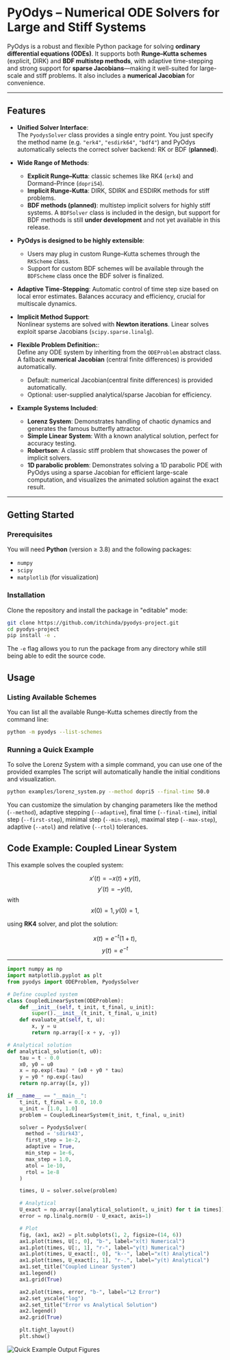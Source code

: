 # PyOdys – Numerical ODE Solvers for Large and Stiff Systems

PyOdys is a robust and flexible Python package for solving **ordinary differential equations (ODEs)**. 
It supports both **Runge–Kutta schemes** (explicit, DIRK) and **BDF multistep methods**, with adaptive time-stepping and strong support for **sparse Jacobians**—making it well-suited for large-scale and stiff problems. It also includes a **numerical Jacobian** for convenience.

---

## Features

- **Unified Solver Interface**:  
  The `PyodysSolver` class provides a single entry point. You just specify the method name (e.g. `"erk4"`, `"esdirk64"`, `"bdf4"`) and PyOdys automatically selects the correct solver backend: RK or BDF (**planned**).

- **Wide Range of Methods**:
  - **Explicit Runge–Kutta**: classic schemes like RK4 (`erk4`) and Dormand–Prince (`dopri54`).
  - **Implicit Runge-Kutta**: DIRK, SDIRK and ESDIRK methods for stiff problems.
  - **BDF methods (planned)**: multistep implicit solvers for highly stiff systems. A `BDFSolver` class is included in the design, but support for BDF methods is still **under development** and not yet available in this release.

- **PyOdys is designed to be highly extensible**:
  - Users may plug in custom Runge–Kutta schemes through the `RKScheme` class.
  - Support for custom BDF schemes will be available through the `BDFScheme` class once the BDF solver is finalized.

- **Adaptive Time-Stepping**: 
  Automatic control of time step size based on local error estimates. Balances accuracy and efficiency, crucial for multiscale dynamics.

- **Implicit Method Support**:  
  Nonlinear systems are solved with **Newton iterations**. Linear solves exploit sparse Jacobians (`scipy.sparse.linalg`).

- **Flexible Problem Definition:**:  
  Define any ODE system by inheriting from the `ODEProblem` abstract class. A fallback **numerical Jacobian** (central finite differences) is provided automatically.
  - Default: numerical Jacobian(central finite differences) is provided automatically.
  - Optional: user-supplied analytical/sparse Jacobian for efficiency.

- **Example Systems Included**:
  - **Lorenz System**: Demonstrates handling of chaotic dynamics and generates the famous butterfly attractor.  
  - **Simple Linear System**: With a known analytical solution, perfect for accuracy testing.
  - **Robertson**: A classic stiff problem that showcases the power of implicit solvers.
  - **1D parabolic problem**: Demonstrates solving a 1D parabolic PDE with PyOdys using a sparse Jacobian for efficient large-scale computation, and visualizes the animated solution against the exact result.
---

## Getting Started

### Prerequisites

You will need **Python** (version $\geq$ 3.8) and the following packages:

- `numpy`  
- `scipy`  
- `matplotlib` (for visualization)

### Installation

Clone the repository and install the package in "editable" mode:


```bash
git clone https://github.com/itchinda/pyodys-project.git
cd pyodys-project
pip install -e .

```

The `-e` flag allows you to run the package from any directory while still being able to edit the source code.

## Usage

### Listing Available Schemes

You can list all the available Runge-Kutta schemes directly from the command line:

```bash
python -m pyodys --list-schemes
```

### Running a Quick Example

To solve the Lorenz System with a simple command, you can use one of the provided examples The script will automatically handle the initial conditions and visualization.

```bash
python examples/lorenz_system.py --method dopri5 --final-time 50.0
```

You can customize the simulation by changing parameters like the method (`--method`), adaptive stepping (`--adaptive`), final time (`--final-time`), initial step (`--first-step`), minimal step (`--min-step`), maximal step (`--max-step`), adaptive (`--atol`) and relative (`--rtol`) tolerances.

## Code Example: Coupled Linear System

This example solves the coupled system:

$$ x'(t) = -x(t) + y(t),$$
$$ y'(t) = -y(t), $$
with $$ x(0) = 1, y(0) = 1, $$

using **RK4** solver, and plot the solution:

$$x(t) = e^{-t}  (1 + t),  $$
$$y(t) = e^{-t}$$

---

```python
import numpy as np
import matplotlib.pyplot as plt
from pyodys import ODEProblem, PyodysSolver

# Define coupled system
class CoupledLinearSystem(ODEProblem):
    def __init__(self, t_init, t_final, u_init):
        super().__init__(t_init, t_final, u_init)
    def evaluate_at(self, t, u):
        x, y = u
        return np.array([-x + y, -y])

# Analytical solution
def analytical_solution(t, u0):
    tau = t - 0.0
    x0, y0 = u0
    x = np.exp(-tau) * (x0 + y0 * tau)
    y = y0 * np.exp(-tau)
    return np.array([x, y])

if __name__ == "__main__":
    t_init, t_final = 0.0, 10.0
    u_init = [1.0, 1.0]
    problem = CoupledLinearSystem(t_init, t_final, u_init)

    solver = PyodysSolver(
      method = 'sdirk43',
      first_step = 1e-2,
      adaptive = True,
      min_step = 1e-6,
      max_step = 1.0,
      atol = 1e-10,
      rtol = 1e-8
    )

    times, U = solver.solve(problem)

    # Analytical
    U_exact = np.array([analytical_solution(t, u_init) for t in times])
    error = np.linalg.norm(U - U_exact, axis=1)

    # Plot
    fig, (ax1, ax2) = plt.subplots(1, 2, figsize=(14, 6))
    ax1.plot(times, U[:, 0], "b-", label="x(t) Numerical")
    ax1.plot(times, U[:, 1], "r-", label="y(t) Numerical")
    ax1.plot(times, U_exact[:, 0], "k--", label="x(t) Analytical")
    ax1.plot(times, U_exact[:, 1], "r-.", label="y(t) Analytical")
    ax1.set_title("Coupled Linear System")
    ax1.legend()
    ax1.grid(True)

    ax2.plot(times, error, "b-", label="L2 Error")
    ax2.set_yscale("log")
    ax2.set_title("Error vs Analytical Solution")
    ax2.legend()
    ax2.grid(True)

    plt.tight_layout()
    plt.show()

```

![Quick Example Output Figures](examples/figures/quick_example.png)
